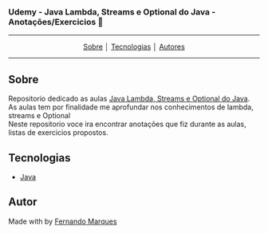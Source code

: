 
### Udemy - **Java  Lambda, Streams e Optional do Java** - Anotações/Exercicios :rocket: 
---
<p align = "center">
<a align href = "#Sobre">Sobre</a> │
<a align href = "#Tecnologias">Tecnologias</a> │
<a align href = "#Autor">Autores</a>
</p>

---

## Sobre
Repositorio dedicado as aulas [Java  Lambda, Streams e Optional do Java](https://youtube.com/playlist?list=PLuYctAHjg89ZkhgOQo0zcTtmHY5nuRYud). As aulas tem por finalidade me aprofundar nos conhecimentos de lambda, streams e Optional <br>
Neste repositorio voce ira encontrar anotações que fiz durante as aulas, listas de exercicios propostos.
 
## Tecnologias
- [Java](https://www.java.com/pt-BR/download/manual.jsp)

## Autor
Made with by [Fernando Marques](https://www.linkedin.com/in/fernando-pozo-marques-junior/)
